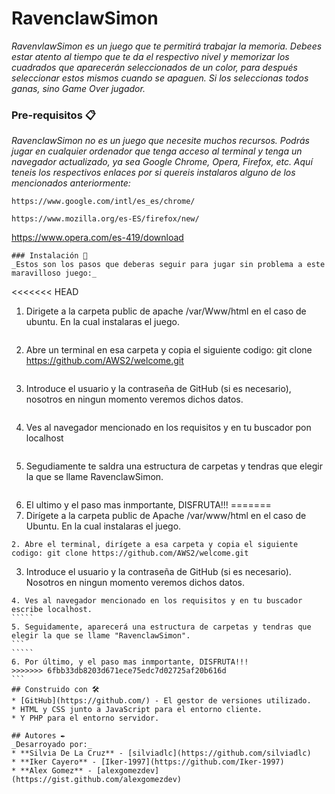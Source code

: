 # RavenclawSimon
_RavenvlawSimon es un juego que te permitirá trabajar la memoria. Debees estar atento al tiempo que te da el respectivo nivel y memorizar los cuadrados que aparecerán seleccionados de un color, para después seleccionar estos mismos cuando se apaguen. Si los seleccionas todos ganas, sino Game Over jugador._

### Pre-requisitos 📋
_RavenclawSimon no es un juego que necesite muchos recursos. Podrás jugar en cualquier ordenador que tenga acceso al terminal y tenga un navegador actualizado, ya sea Google Chrome, Opera, Firefox, etc. Aquí teneis los respectivos enlaces por si quereis instalaros alguno de los mencionados anteriormente:_
```
https://www.google.com/intl/es_es/chrome/
```
```
https://www.mozilla.org/es-ES/firefox/new/
```
https://www.opera.com/es-419/download
```
### Instalación 🔧
_Estos son los pasos que deberas seguir para jugar sin problema a este maravilloso juego:_
```
<<<<<<< HEAD
1. Dirigete a la carpeta public de apache /var/Www/html en el caso de ubuntu. En la cual instalaras el juego.
```
```
2. Abre un terminal en esa carpeta y copia el siguiente codigo: git clone https://github.com/AWS2/welcome.git
```
```
3. Introduce el usuario y la contraseña de GitHub (si es necesario), nosotros en ningun momento veremos dichos datos.
```
```
4. Ves al navegador mencionado en los requisitos y en tu buscador pon localhost
```
```
5. Segudiamente te saldra una estructura de carpetas y tendras que elegir la que se llame RavenclawSimon.
```
```
6. El ultimo y el paso mas inmportante, DISFRUTA!!!
=======
1. Dirígete a la carpeta public de Apache /var/www/html en el caso de Ubuntu. En la cual instalaras el juego.
``````
2. Abre el terminal, dirígete a esa carpeta y copia el siguiente codigo: git clone https://github.com/AWS2/welcome.git
``````
3. Introduce el usuario y la contraseña de GitHub (si es necesario). Nosotros en ningun momento veremos dichos datos.
``````
4. Ves al navegador mencionado en los requisitos y en tu buscador escribe localhost.
`````
5. Seguidamente, aparecerá una estructura de carpetas y tendras que elegir la que se llame "RavenclawSimon".
```
`````
6. Por último, y el paso mas inmportante, DISFRUTA!!!
>>>>>>> 6fbb33db8203d671ece75edc7d02725af20b616d
```
## Construido con 🛠️
* [GitHub](https://github.com/) - El gestor de versiones utilizado.
* HTML y CSS junto a JavaScript para el entorno cliente.
* Y PHP para el entorno servidor.

## Autores ✒️
_Desarroyado por:_
* **Silvia De La Cruz** - [silviadlc](https://github.com/silviadlc)
* **Iker Cayero** - [Iker-1997](https://github.com/Iker-1997)
* **Alex Gomez** - [alexgomezdev](https://gist.github.com/alexgomezdev)
